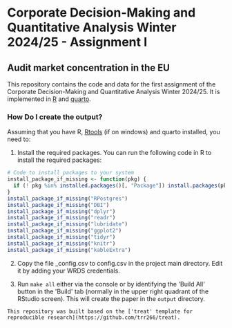 # Corporate Decision-Making and Quantitative Analysis Winter 2024/25 - Assignment I

## Audit market concentration in the EU

This repository contains the code and data for the first assignment of the Corporate Decision-Making and Quantitative Analysis Winter 2024/25. It is implemented in [R](https://www.r-project.org/) and [quarto](https://quarto.org/).


### How Do I create the output?

Assuming that you have R, [Rtools](https://cran.r-project.org/bin/windows/Rtools/rtools40.html) (if on windows) and quarto installed, you need to: 

1. Install the required packages. You can run the following code in R to install the required packages:

```R
# Code to install packages to your system
install_package_if_missing <- function(pkg) {
  if (! pkg %in% installed.packages()[, "Package"]) install.packages(pkg)
}
install_package_if_missing("RPostgres")
install_package_if_missing("DBI")
install_package_if_missing("dplyr")
install_package_if_missing("readr")
install_package_if_missing("lubridate")
install_package_if_missing("ggplot2")
install_package_if_missing("tidyr")
install_package_if_missing("knitr")
install_package_if_missing("kableExtra")
```

2. Copy the file _config.csv to config.csv in the project main directory. Edit it by adding your WRDS credentials.

3. Run `make all` either via the console or by identifying the 'Build All' button in the 'Build' tab (normally in the upper right quadrant of the RStudio screen). This will create the paper in the `output` directory.

```
This repository was built based on the ['treat' template for reproducible research](https://github.com/trr266/treat).
```